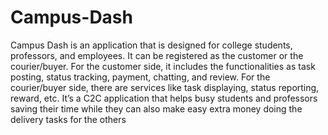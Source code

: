 # Campus-Dash
Campus Dash is an application that is designed for college students, professors, and employees. It can be registered as the customer or the courier/buyer. For the customer side, it includes the functionalities as task posting, status tracking, payment, chatting, and review. For the courier/buyer side, there are services like task displaying, status reporting, reward, etc. It’s a C2C application that helps busy students and professors saving their time while they can also make easy extra money doing the delivery tasks for the others
